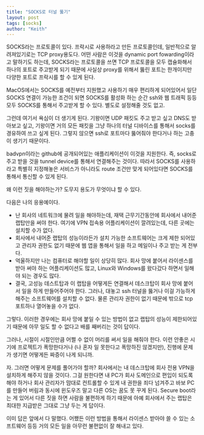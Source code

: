 ```yaml
---
title: "SOCKS로 터널 뚫기"
layout: post
tags: [socks]
author: "Keith"
---
```


SOCKS라는 프로토콜이 있다. 프락시로 사용하라고 만든 프로토콜인데, 일반적으로 알려져있기로는 TCP proxy용도다. 어떤 사람은 이것을 dynamic port fowarding이라고 말하기도 하는데, SOCKS라는 프로토콜을 쓰면 TCP 프로토콜을 모두 캡슐화해서 하나의 포트로 주고받게 되기 때문에 사실상 proxy를 위해서 뚫린 포트는 한개이지만 다양한 포트로 프락시를 할 수 있게 된다. 

MacOS에서는 SOCKS를 예전부터 지원했고 사용하기 매우 편리하게 되어있어서 일단 SOCKS 연결이 가능한 조건이 되면 SOCKS를 활성화 하는 순간 ssh와 웹 트래픽 등등 모두 SOCKS를 통해서 주고받게 할 수 있다. 별도로 설정해줄 것도 없고.

그런데 여기서 욕심이 더 생기게 된다. 기왕이면 UDP 패킷도 주고 받고 싶고 DNS도 받아보고 싶고, 기왕이면 거의 모든 패킷을 그냥 하나의 터널 디바이스를 통해서 socks를 경유하여 쓰고 싶게 된다. 그렇지 않으면 ssh로 포트마다 뚫어줘야 한다거나 하는 고충이 생기기 때문이다.

badvpn이라는 github에 공개되어있는 애플리케이션이 이것을 지원한다. 즉, socks로 주고 받을 것을 tunnel device를 통해서 연결해주는 것이다. 따라서 SOCKS를 사용하라고 특별히 지정해놓은 서비스가 아니라도 route 조건만 맞게 되어있다면 SOCKS를 통해서 통신할 수 있게 된다.

왜 이런 짓을 해야하는가? 도무지 용도가 무엇이냐 할 수 있다.

다음은 나의 응용예이다. 

- 난 회사의 네트워크에 물려 일을 해야하는데, 재택 근무기간동안에 회사에서 내어준 랩탑만을 써야 한다. 여기에 VPN 접속용 어플리케이션이 깔려있는데, 다른 곳에는 설치할 수가 없다. 
- 회사에서 내어준 랩탑의 성능이라든가 설치 가능한 소프트웨어는 크게 제한 되어있고 관리자 권한도 없기 때문에 웹 앱을 통해서 일을 하고 메일이나 주고 받는 게 전부다. 
- 억울하지만 나는 컴퓨터로 해야할 일이 상당히 많다. 회사 망에 붙어서 라이센스를 받아 써야 하는 어플리케이션도 많고, Linux와 Windows를 왔다갔다 하면서 일해야 되는 경우도 많다.
- 결국, 고성능 데스트탑과 이 랩탑을 어떻게든 연결해서 데스크탑이 회사 망에 붙어서 일을 하게 만들어주어야 한다. 그러나, 대놓고 ssh 터널을 뚫거나 이걸 가능하게 해주는 소프트웨어를 설치할 수 없다. 물론 관리자 권한이 없기 때문에 밖으로 tcp 포트하나 열어놓을 수가 없다.

그렇다. 이러한 경우에는 회사 망에 붙일 수 있는 방법이 없고 랩탑의 성능이 제한되어있기 때문에 아무 일도 할 수 없다고 배를 째버리는 것이 답이다. 

그러나, 시절이 시절인만큼 어쩔 수 없이 머리를 써서 일을 해줘야 한다. 이런 안좋은 시기에 프로젝트가 폭망한다거나 (나 혼자 일 못한다고 폭망하진 않겠지만), 진행에 문제가 생기면 어떻게든 짜증이 나게 되니까.

자. 그러면 어떻게 문제를 풀어가야 할까? 회사에서는 내 데스크탑에 회사 전용 VPN을 설치하게 해주지 않을 것이다. 그걸 원한다면 내 PC가 회사 도메인으로 편입이 되도록 해야 하거나 회사 관리자가 맘대로 컨트롤할 수 있게 내 권한을 죄다 넘겨주고 바보 PC를 만들어 버림과 동시에 윈도우즈 말고 다른 OS는 꿈도 못 꾸게 된다. Secure boot라는 게 있어서 다른 짓을 하면 사람을 불편하게 하기 때문에 아예 회사에서 주는 랩탑은 최대한 지급받은 그대로 그냥 두는 게 답이다.

이미 답은 앞에서 다 말했다. 어쨌든 이런 방법을 통해서 라이센스 받아야 쓸 수 있는 소프트웨어 등등 거의 모든 일을 아무런 불편없이 잘 해내고 있다. 